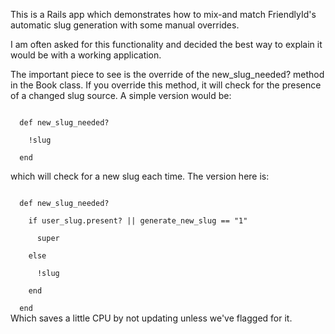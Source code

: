 This is a Rails app which demonstrates how to mix-and match FriendlyId's
automatic slug generation with some manual overrides.

I am often asked for this functionality and decided the best way to explain it would
be with a working application.

The important piece to see is the override of the new_slug_needed? method in the Book class. If you override this method, it will check for the presence of a changed slug source. A simple version would be:

<code>
  def new_slug_needed?<br/>
    !slug<br/>
  end
</code>

which will check for a new slug each time. The version here is:

<code>
  def new_slug_needed?<br/>
    if user_slug.present? || generate_new_slug == "1"<br/>
      super<br/>
    else<br/>
      !slug<br/>
    end<br/>
  end
</code>
Which saves a little CPU by not updating unless we've flagged for it.